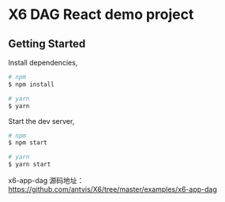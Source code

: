 # X6 DAG React demo project

## Getting Started

Install dependencies,

```bash
# npm
$ npm install

# yarn
$ yarn
```

Start the dev server,

```bash
# npm 
$ npm start

# yarn
$ yarn start
```

x6-app-dag 源码地址： <a>https://github.com/antvis/X6/tree/master/examples/x6-app-dag</a>